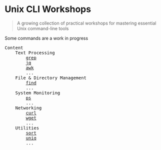 # Unix CLI Workshops

> A growing collection of practical workshops for mastering essential Unix command-line tools

Some commands are a work in progress

<pre>
Content
    Text Processing
        <a href="./grep">grep</a>
        <a href="./jq">jq</a>
        <a href="./awk">awk</a>
        ...
    File & Directory Management
        <a href="./find">find</a>
        ...
    System Monitoring
        <a href="./ps">ps</a>
        ...
    Networking
        <a href="./curl">curl</a>
        <a href="./wget">wget</a>
        ...
    Utilities
        <a href="./sort">sort</a>
        <a href="./uniq">uniq</a>
        ...
</pre>
